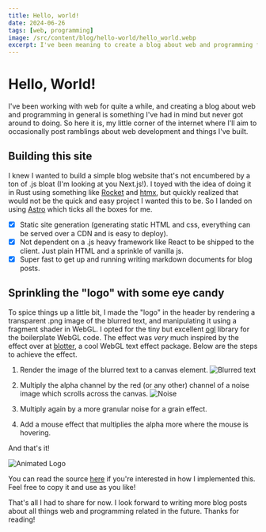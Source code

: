 ```yaml
---
title: Hello, world!
date: 2024-06-26
tags: [web, programming]
image: /src/content/blog/hello-world/hello_world.webp
excerpt: I've been meaning to create a blog about web and programming for a while and finally got around to it! Please enjoy occasional ramblings about web stuff and programming in general. Some personal stuff might sneak in as well.
---
```


# Hello, World!

I've been working with web for quite a while, and creating a blog about web and programming in general is something I've had in mind but never got around to doing. So here it is, my little corner of the internet where I'll aim to occasionally post ramblings about web development and things I've built.

## Building this site

I knew I wanted to build a simple blog website that's not encumbered by a ton of .js bloat (I'm looking at you Next.js!). I toyed with the idea of doing it in Rust using something like [Rocket](https://rocket.rs/) and [htmx](https://htmx.org/), but quickly realized that would not be the quick and easy project I wanted this to be. So I landed on using [Astro](https://astro.build/) which ticks all the boxes for me.

- [x] Static site generation (generating static HTML and css, everything can be served over a CDN and is easy to deploy).
- [x] Not dependent on a .js heavy framework like React to be shipped to the client. Just plain HTML and a sprinkle of vanilla js.
- [x] Super fast to get up and running writing markdown documents for blog posts.

## Sprinkling the "logo" with some eye candy

To spice things up a little bit, I made the "logo" in the header by rendering a transparent .png image of the blurred text, and manipulating it using a fragment shader in WebGL. I opted for the tiny but excellent [ogl](https://github.com/oframe/ogl) library for the boilerplate WebGL code. The effect was _very_ much inspired by the effect over at [blotter](https://blotter.js.org/), a cool WebGL text effect package. Below are the steps to achieve the effect.

1. Render the image of the blurred text to a canvas element.
   ![Blurred text](/logo.png)

2. Multiply the alpha channel by the red (or any other) channel of a noise image which scrolls across the canvas.
   ![Noise](/noise.jpg)

3. Multiply again by a more granular noise for a grain effect.

4. Add a mouse effect that multiplies the alpha more where the mouse is hovering.

And that's it!

![Animated Logo](~/content/blog/hello-world/animated-logo.webp)

You can read the source [here](https://github.com/alexanderflink/alexanderflink.com/blob/main/src/components/AnimatedLogo.astro) if you're interested in how I implemented this. Feel free to copy it and use as you like!

That's all I had to share for now. I look forward to writing more blog posts about all things web and programming related in the future. Thanks for reading!
